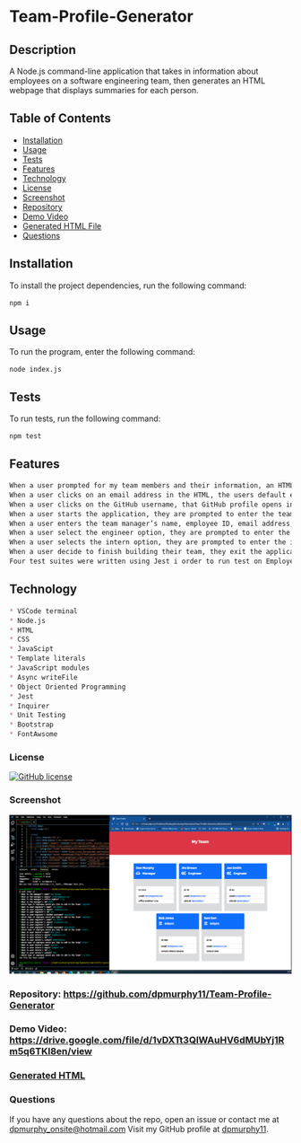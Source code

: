 # Team-Profile-Generator
  ## Description
A Node.js command-line application that takes in information about employees on a software engineering team, then generates an HTML webpage that displays summaries for each person.
  ## Table of Contents
* [Installation](#installation)
* [Usage](#usage)
* [Tests](#tests)
* [Features](#features)
* [Technology](#technology)
* [License](#license)
* [Screenshot](#screenshot)
* [Repository](#repository-httpsgithubcomdpmurphy11team-profile-generator)
* [Demo Video](#demo-video-httpsdrivegooglecomfiled1cvmcwl5c4dqgcivigjksoblkbvjkgxavviewuspsharing)
* [Generated HTML File](#generated-htmldistindexhtml)
* [Questions](#questions)
## Installation
  To install the project dependencies, run the following command:
  ```
  npm i
  ```
## Usage
  To run the program, enter the following command:
  ```
  node index.js
  ```
## Tests
  To run tests, run the following command:
  ```
  npm test
  ```
## Features
```md
When a user prompted for my team members and their information, an HTML file is generated that displays a nicely formatted team roster based on user input
When a user clicks on an email address in the HTML, the users default email program opens and populates the TO field of the email with the address
When a user clicks on the GitHub username, that GitHub profile opens in a new tab
When a user starts the application, they are prompted to enter the team manager’s name, employee ID, email address, and office number
When a user enters the team manager’s name, employee ID, email address, and office number, they are presented with a menu with the option to add an engineer or an intern or to finish building their team
When a user select the engineer option, they are prompted to enter the engineer’s name, ID, email, and GitHub username, and taken back to the menu
When a user selects the intern option, they are prompted to enter the intern’s name, ID, email, and school, and taken back to the menu
When a user decide to finish building their team, they exit the application, and the HTML is generated
Four test suites were written using Jest i order to run test on Employee, Manager, Intern, and Engineer classes.
```
## Technology
```md
* VSCode terminal
* Node.js
* HTML
* CSS
* JavaScipt
* Template literals
* JavaScript modules
* Async writeFile
* Object Oriented Programming
* Jest
* Inquirer
* Unit Testing
* Bootstrap
* FontAwsome
```
### License
[![GitHub license](https://img.shields.io/github/license/dpmurphy11/Team-Profile-Generator?style=plastic)](https://github.com/dpmurphy11/Team-Profile-Generator/blob/main/LICENSE)
### Screenshot
![Application screenshot](./dist/team-profile-gen.png)
### Repository: <https://github.com/dpmurphy11/Team-Profile-Generator>
### Demo Video: <https://drive.google.com/file/d/1vDXTt3QlWAuHV6dMUbYj1Rm5q6TKl8en/view>
### [Generated HTML](https://github.com/dpmurphy11/Team-Profile-Generator/tree/main/dist/index.html)
### Questions
  If you have any questions about the repo, open an issue or contact me at dpmurphy_onsite@hotmail.com
  Visit my GitHub profile at [dpmurphy11](https://github.com/dpmurphy11/).